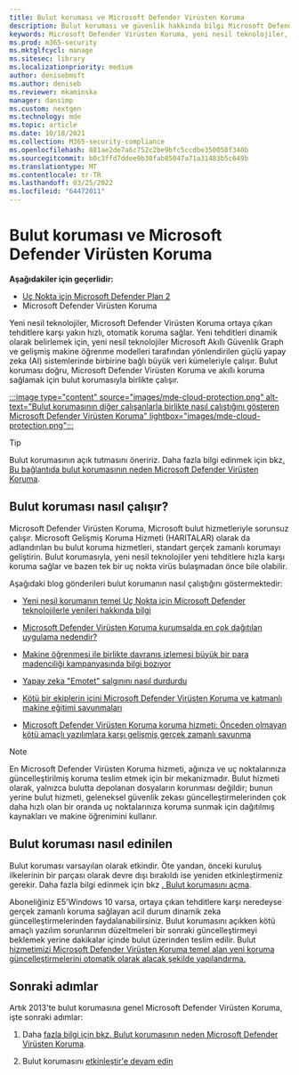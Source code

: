 ```yaml
---
title: Bulut koruması ve Microsoft Defender Virüsten Koruma
description: Bulut koruması ve güvenlik hakkında bilgi Microsoft Defender Virüsten Koruma
keywords: Microsoft Defender Virüsten Koruma, yeni nesil teknolojiler, yeni nesil av, makine öğrenimi, kötü amaçlı yazılımdan koruma, güvenlik, defender, bulut, bulut koruması
ms.prod: m365-security
ms.mktglfcycl: manage
ms.sitesec: library
ms.localizationpriority: medium
author: denisebmsft
ms.author: deniseb
ms.reviewer: mkaminska
manager: dansimp
ms.custom: nextgen
ms.technology: mde
ms.topic: article
ms.date: 10/18/2021
ms.collection: M365-security-compliance
ms.openlocfilehash: 881ae2de7a6c752c2be9bfc5ccdbe350050f340b
ms.sourcegitcommit: b0c3ffd7ddee9b30fab85047a71a31483b5c649b
ms.translationtype: MT
ms.contentlocale: tr-TR
ms.lasthandoff: 03/25/2022
ms.locfileid: "64472011"
---
```

# <a name="cloud-protection-and-microsoft-defender-antivirus"></a>Bulut koruması ve Microsoft Defender Virüsten Koruma

**Aşağıdakiler için geçerlidir:**
- [Uç Nokta için Microsoft Defender Plan 2](https://go.microsoft.com/fwlink/p/?linkid=2154037)
- Microsoft Defender Virüsten Koruma

Yeni nesil teknolojiler, Microsoft Defender Virüsten Koruma ortaya çıkan tehditlere karşı yakın hızlı, otomatik koruma sağlar. Yeni tehditleri dinamik olarak belirlemek için, yeni nesil teknolojiler Microsoft Akıllı Güvenlik Graph ve gelişmiş makine öğrenme modelleri tarafından yönlendirilen güçlü yapay zeka (AI) sistemlerinde birbirine bağlı büyük veri kümeleriyle çalışır. Bulut koruması doğru, Microsoft Defender Virüsten Koruma ve akıllı koruma sağlamak için bulut korumasıyla birlikte çalışır. 

[:::image type="content" source="images/mde-cloud-protection.png" alt-text="Bulut korumasının diğer çalışanlarla birlikte nasıl çalıştığını gösteren Microsoft Defender Virüsten Koruma" lightbox="images/mde-cloud-protection.png":::](enable-cloud-protection-microsoft-defender-antivirus.md)

> [!TIP]
> Bulut korumasının açık tutmasını öneririz. Daha fazla bilgi edinmek için bkz[. Bu bağlantıda bulut korumasının neden Microsoft Defender Virüsten Koruma](why-cloud-protection-should-be-on-mdav.md). 

## <a name="how-cloud-protection-works"></a>Bulut koruması nasıl çalışır?

Microsoft Defender Virüsten Koruma, Microsoft bulut hizmetleriyle sorunsuz çalışır. Microsoft Gelişmiş Koruma Hizmeti (HARITALAR) olarak da adlandırılan bu bulut koruma hizmetleri, standart gerçek zamanlı korumayı geliştirin. Bulut korumasıyla, yeni nesil teknolojiler yeni tehditlere hızla karşı koruma sağlar ve bazen tek bir uç nokta virüs bulaşmadan önce bile olabilir. 

Aşağıdaki blog gönderileri bulut korumanın nasıl çalıştığını göstermektedir:

- [Yeni nesil korumanın temel Uç Nokta için Microsoft Defender teknolojilerle yenileri hakkında bilgi](https://www.microsoft.com/security/blog/2019/06/24/inside-out-get-to-know-the-advanced-technologies-at-the-core-of-microsoft-defender-atp-next-generation-protection/)

- [Microsoft Defender Virüsten Koruma kurumsalda en çok dağıtılan uygulama nedendir?](https://www.microsoft.com/security/blog/2018/03/22/why-windows-defender-antivirus-is-the-most-deployed-in-the-enterprise) 

- [Makine öğrenmesi ile birlikte davranış izlemesi büyük bir para madenciliği kampanyasında bilgi bozıyor](https://www.microsoft.com/security/blog/2018/03/07/behavior-monitoring-combined-with-machine-learning-spoils-a-massive-dofoil-coin-mining-campaign)

- [Yapay zeka "Emotet" salgınını nasıl durdurdu](https://www.microsoft.com/security/blog/2018/02/14/how-artificial-intelligence-stopped-an-emotet-outbreak)

- [Kötü bir ekiplerin içini Microsoft Defender Virüsten Koruma ve katmanlı makine eğitimi savunmaları](https://www.microsoft.com/security/blog/2017/12/11/detonating-a-bad-rabbit-windows-defender-antivirus-and-layered-machine-learning-defenses)

- [Microsoft Defender Virüsten Koruma koruma hizmeti: Önceden olmayan kötü amaçlı yazılımlara karşı gelişmiş gerçek zamanlı savunma](https://www.microsoft.com/security/blog/2017/07/18/windows-defender-antivirus-cloud-protection-service-advanced-real-time-defense-against-never-before-seen-malware) 


> [!NOTE]
> En Microsoft Defender Virüsten Koruma hizmeti, ağınıza ve uç noktalarınıza güncelleştirilmiş koruma teslim etmek için bir mekanizmadır. Bulut hizmeti olarak, yalnızca bulutta depolanan dosyaların korunması değildir; bunun yerine bulut hizmeti, geleneksel güvenlik zekası güncelleştirmelerinden çok daha hızlı olan bir oranda uç noktalarınıza koruma sunmak için dağıtılmış kaynakları ve makine öğrenimini kullanır.

## <a name="how-to-get-cloud-protection"></a>Bulut koruması nasıl edinilen 

Bulut koruması varsayılan olarak etkindir. Öte yandan, önceki kuruluş ilkelerinin bir parçası olarak devre dışı bırakıldı ise yeniden etkinleştirmeniz gerekir. Daha fazla bilgi edinmek için bkz [. Bulut korumasını açma](enable-cloud-protection-microsoft-defender-antivirus.md).

Aboneliğiniz E5'Windows 10 varsa, ortaya çıkan tehditlere karşı neredeyse gerçek zamanlı koruma sağlayan acil durum dinamik zeka güncelleştirmelerinden faydalanabilirsiniz. Bulut korumasını açıkken kötü amaçlı yazılım sorunlarının düzeltmeleri bir sonraki güncelleştirmeyi beklemek yerine dakikalar içinde bulut üzerinden teslim edilir. Bulut [hizmetimizi Microsoft Defender Virüsten Koruma temel alan yeni koruma güncelleştirmelerini otomatik olarak alacak şekilde yapılandırma.](manage-event-based-updates-microsoft-defender-antivirus.md#cloud-report-updates)

## <a name="next-steps"></a>Sonraki adımlar

Artık 2013'te bulut korumasına genel Microsoft Defender Virüsten Koruma, işte sonraki adımlar:

1. Daha [fazla bilgi için bkz. Bulut korumasının neden Microsoft Defender Virüsten Koruma](why-cloud-protection-should-be-on-mdav.md).

2. Bulut korumasını [etkinleştir'e devam edin](enable-cloud-protection-microsoft-defender-antivirus.md)